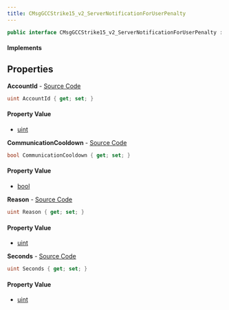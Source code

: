 ```yaml
---
title: CMsgGCCStrike15_v2_ServerNotificationForUserPenalty
---
```


```csharp
public interface CMsgGCCStrike15_v2_ServerNotificationForUserPenalty : ITypedProtobuf<CMsgGCCStrike15_v2_ServerNotificationForUserPenalty>, INativeHandle
```

#### Implements

## Properties

**AccountId** - [Source Code](https://github.com/swiftly-solution/swiftlys2/blob/master/managed/src/SwiftlyS2.Generated/Protobufs/Interfaces/CMsgGCCStrike15_v2_ServerNotificationForUserPenalty.cs#L13)

```csharp
uint AccountId { get; set; }
```

#### Property Value

- [uint](https://learn.microsoft.com/dotnet/api/system.uint32)

**CommunicationCooldown** - [Source Code](https://github.com/swiftly-solution/swiftlys2/blob/master/managed/src/SwiftlyS2.Generated/Protobufs/Interfaces/CMsgGCCStrike15_v2_ServerNotificationForUserPenalty.cs#L22)

```csharp
bool CommunicationCooldown { get; set; }
```

#### Property Value

- [bool](https://learn.microsoft.com/dotnet/api/system.boolean)

**Reason** - [Source Code](https://github.com/swiftly-solution/swiftlys2/blob/master/managed/src/SwiftlyS2.Generated/Protobufs/Interfaces/CMsgGCCStrike15_v2_ServerNotificationForUserPenalty.cs#L16)

```csharp
uint Reason { get; set; }
```

#### Property Value

- [uint](https://learn.microsoft.com/dotnet/api/system.uint32)

**Seconds** - [Source Code](https://github.com/swiftly-solution/swiftlys2/blob/master/managed/src/SwiftlyS2.Generated/Protobufs/Interfaces/CMsgGCCStrike15_v2_ServerNotificationForUserPenalty.cs#L19)

```csharp
uint Seconds { get; set; }
```

#### Property Value

- [uint](https://learn.microsoft.com/dotnet/api/system.uint32)

